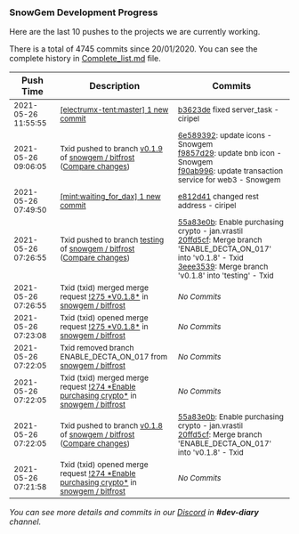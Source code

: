 
### SnowGem Development Progress

Here are the last 10 pushes to the projects we are currently working.

There is a total of 4745 commits since 20/01/2020. You can see the complete history in
 [Complete_list.md](Complete_list.md) file.

| Push Time | Description | Commits |
| --- | --- | --- |
| <sub>2021-05-26 11:55:55</sub> | <sub>[[electrumx-tent:master] 1 new commit](https://github.com/ciripel/electrumx-tent/commit/b3623ded79661a73b9049f5356ee856d7190d7d6)</sub> | <sub>[b3623de](https://github.com/ciripel/electrumx-tent/commit/b3623ded79661a73b9049f5356ee856d7190d7d6) fixed server_task - ciripel</sub> |
| <sub>2021-05-26 09:06:05</sub> | <sub>Txid pushed to branch [v0\.1\.9](https://gitlab.com/snowgem/bitfrost/commits/v0.1.9) of [snowgem / bitfrost](https://gitlab.com/snowgem/bitfrost) ([Compare changes](https://gitlab.com/snowgem/bitfrost/compare/4f38cc14d0584e48beae391aae8c711d1b5d98c3...f90ab9963b7abfcd7287380c75a9b6080ae9cea2))</sub> | <sub>[6e589392](https://gitlab.com/snowgem/bitfrost/-/commit/6e5893921726cd9f5aac74aee9e613bc39461275): update icons - Snowgem<br>[f9857d29](https://gitlab.com/snowgem/bitfrost/-/commit/f9857d291369461a0a5862943749cf91025213ce): update bnb icon - Snowgem<br>[f90ab996](https://gitlab.com/snowgem/bitfrost/-/commit/f90ab9963b7abfcd7287380c75a9b6080ae9cea2): update transaction service for web3 - Snowgem</sub> |
| <sub>2021-05-26 07:49:50</sub> | <sub>[[mint:waiting\_for\_dax] 1 new commit](https://github.com/TENTSLP/mint/commit/e812d4104cc25b703d668cc5358def0a6a0429ad)</sub> | <sub>[e812d41](https://github.com/TENTSLP/mint/commit/e812d4104cc25b703d668cc5358def0a6a0429ad) changed rest address - ciripel</sub> |
| <sub>2021-05-26 07:26:55</sub> | <sub>Txid pushed to branch [testing](https://gitlab.com/snowgem/bitfrost/commits/testing) of [snowgem / bitfrost](https://gitlab.com/snowgem/bitfrost) ([Compare changes](https://gitlab.com/snowgem/bitfrost/compare/465a1a788e1abc50c0fe9082eac120c5e3225e28...3eee3539175aa1f7db4cfd0f170244ba7ed5d5c2))</sub> | <sub>[55a83e0b](https://gitlab.com/snowgem/bitfrost/-/commit/55a83e0b99f292610a951156c21e6fb4f57115e9): Enable purchasing crypto - jan.vrastil<br>[20ffd5cf](https://gitlab.com/snowgem/bitfrost/-/commit/20ffd5cfa40065d38505e43422ac408fdecc753b): Merge branch 'ENABLE_DECTA_ON_017' into 'v0.1.8' - Txid<br>[3eee3539](https://gitlab.com/snowgem/bitfrost/-/commit/3eee3539175aa1f7db4cfd0f170244ba7ed5d5c2): Merge branch 'v0.1.8' into 'testing' - Txid</sub> |
| <sub>2021-05-26 07:26:55</sub> | <sub>Txid (txid) merged merge request [\!275 \*V0\.1\.8\*](https://gitlab.com/snowgem/bitfrost/-/merge_requests/275) in [snowgem / bitfrost](https://gitlab.com/snowgem/bitfrost)</sub> | <sub>_No Commits_</sub> |
| <sub>2021-05-26 07:23:08</sub> | <sub>Txid (txid) opened merge request [\!275 \*V0\.1\.8\*](https://gitlab.com/snowgem/bitfrost/-/merge_requests/275) in [snowgem / bitfrost](https://gitlab.com/snowgem/bitfrost)</sub> | <sub>_No Commits_</sub> |
| <sub>2021-05-26 07:22:05</sub> | <sub>Txid removed branch ENABLE_DECTA_ON_017 from [snowgem / bitfrost](https://gitlab.com/snowgem/bitfrost)</sub> | <sub>_No Commits_</sub> |
| <sub>2021-05-26 07:22:05</sub> | <sub>Txid (txid) merged merge request [\!274 \*Enable purchasing crypto\*](https://gitlab.com/snowgem/bitfrost/-/merge_requests/274) in [snowgem / bitfrost](https://gitlab.com/snowgem/bitfrost)</sub> | <sub>_No Commits_</sub> |
| <sub>2021-05-26 07:22:05</sub> | <sub>Txid pushed to branch [v0\.1\.8](https://gitlab.com/snowgem/bitfrost/commits/v0.1.8) of [snowgem / bitfrost](https://gitlab.com/snowgem/bitfrost) ([Compare changes](https://gitlab.com/snowgem/bitfrost/compare/465a1a788e1abc50c0fe9082eac120c5e3225e28...20ffd5cfa40065d38505e43422ac408fdecc753b))</sub> | <sub>[55a83e0b](https://gitlab.com/snowgem/bitfrost/-/commit/55a83e0b99f292610a951156c21e6fb4f57115e9): Enable purchasing crypto - jan.vrastil<br>[20ffd5cf](https://gitlab.com/snowgem/bitfrost/-/commit/20ffd5cfa40065d38505e43422ac408fdecc753b): Merge branch 'ENABLE_DECTA_ON_017' into 'v0.1.8' - Txid</sub> |
| <sub>2021-05-26 07:21:58</sub> | <sub>Txid (txid) opened merge request [\!274 \*Enable purchasing crypto\*](https://gitlab.com/snowgem/bitfrost/-/merge_requests/274) in [snowgem / bitfrost](https://gitlab.com/snowgem/bitfrost)</sub> | <sub>_No Commits_</sub> |

_You can see more details and commits in our [Discord](https://discord.gg/zumGnbg) in **#dev-diary** channel._
